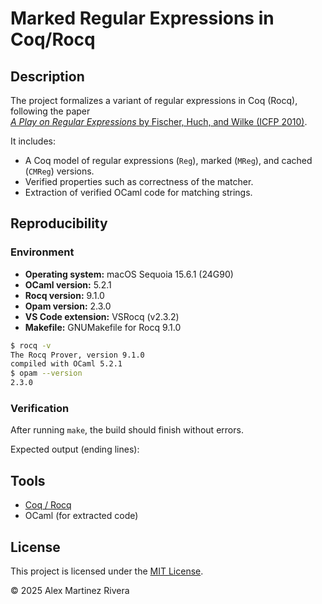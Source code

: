 # Marked Regular Expressions in Coq/Rocq

## Description
The project formalizes a variant of regular expressions in Coq (Rocq), following the paper  
[*A Play on Regular Expressions* by Fischer, Huch, and Wilke (ICFP 2010)](http://sebfisch.github.io/haskell-regexp/regexp-play.pdf).

It includes:
- A Coq model of regular expressions (`Reg`), marked (`MReg`), and cached (`CMReg`) versions.
- Verified properties such as correctness of the matcher.
- Extraction of verified OCaml code for matching strings.

## Reproducibility

### Environment

- **Operating system:** macOS Sequoia 15.6.1 (24G90)
- **OCaml version:** 5.2.1
- **Rocq version:** 9.1.0
- **Opam version:** 2.3.0
- **VS Code extension:** VSRocq (v2.3.2)
- **Makefile:** GNUMakefile for Rocq 9.1.0 

```bash
$ rocq -v
The Rocq Prover, version 9.1.0
compiled with OCaml 5.2.1
$ opam --version
2.3.0
```

### Verification

After running `make`, the build should finish without errors.

Expected output (ending lines):

## Tools
- [Coq / Rocq](https://coq.inria.fr/)
- OCaml (for extracted code)

## License
This project is licensed under the [MIT License](LICENSE).

© 2025 Alex Martinez Rivera
